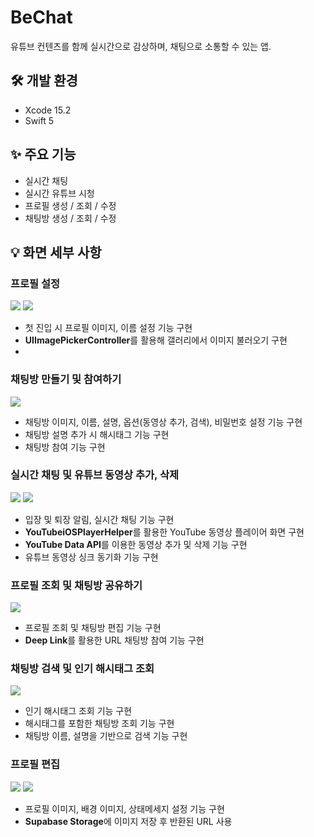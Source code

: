 # BeChat
유튜브 컨텐츠를 함께 실시간으로 감상하며, 채팅으로 소통할 수 있는 앱.


## 🛠️ 개발 환경
- Xcode 15.2
- Swift 5

## ✨ 주요 기능
- 실시간 채팅
- 실시간 유튜브 시청
- 프로필 생성 / 조회 / 수정
- 채팅방 생성 / 조회 / 수정

## 💡 화면 세부 사항  

### 프로필 설정 
![](https://img.notionusercontent.com/s3/prod-files-secure%2F1091fc86-e92a-4399-b516-6a4455563d80%2F58d1b6c2-8bc6-494a-9fdd-4d62fc4f7b2f%2FGroup_26.png/size/w=1420?exp=1735985104&sig=BaQp84Ucqx8Gzfp6n_gx1Km7hym7gDpTI3ooJZK74hk)
![](https://img.notionusercontent.com/s3/prod-files-secure%2F1091fc86-e92a-4399-b516-6a4455563d80%2Fedadb1fc-8698-40d7-85e8-99d12e2e58ff%2FGroup_27.png/size/w=1420?exp=1735985188&sig=c67JkeKQCI4LeyQDbV4NaBAfKObg3SkePEr1L_WXTH8)
- 첫 진입 시 프로필 이미지, 이름 설정 기능 구현
- **UIImagePickerController**를 활용해 갤러리에서 이미지 불러오기 구현  
- 
### 채팅방 만들기 및 참여하기
![](https://img.notionusercontent.com/s3/prod-files-secure%2F1091fc86-e92a-4399-b516-6a4455563d80%2Fefae3759-a338-400e-9ed8-94b7b7447315%2FGroup_26_(1).png/size/w=1420?exp=1735985241&sig=mYllkJPDPh3O3GZ0C_FDLWAlwmMI3Fcj5sXOjhn-twg)
- 채팅방 이미지, 이름, 설명, 옵션(동영상 추가, 검색), 비밀번호 설정 기능 구현
- 채팅방 설명 추가 시 해시태그 기능 구현
- 채팅방 참여 기능 구현

### 실시간 채팅 및 유튜브 동영상 추가, 삭제
![](https://img.notionusercontent.com/s3/prod-files-secure%2F1091fc86-e92a-4399-b516-6a4455563d80%2F66f5e902-9254-4c48-888c-f742006e813d%2FGroup_27_(2).png/size/w=1420?exp=1735985285&sig=qhA_m4Q6NOIhgFgyoEf2T1ym9_fXXXZDy6SqSqkE2Zo)
![](https://img.notionusercontent.com/s3/prod-files-secure%2F1091fc86-e92a-4399-b516-6a4455563d80%2F766f74d6-fa70-4df5-9d95-b634e789278c%2FGroup_28.png/size/w=1420?exp=1735985294&sig=J5zOFWMrj8o4hN_ZW55RnX9JMmf6Fkp--RN3EqOmn2g)
- 입장 및 퇴장 알림, 실시간 채팅 기능 구현
- **YouTubeiOSPlayerHelper**를 활용한 YouTube 동영상 플레이어 화면 구현
- **YouTube Data API**를 이용한 동영상 추가 및 삭제 기능 구현
- 유튜브 동영상 싱크 동기화 기능 구현

### 프로필 조회 및 채팅방 공유하기
![](https://img.notionusercontent.com/s3/prod-files-secure%2F1091fc86-e92a-4399-b516-6a4455563d80%2F142f583f-b6f4-43fa-a10e-697f205b383c%2FGroup_29.png/size/w=1420?exp=1735985320&sig=XtA-Ox2Q38d6hp6Gm82HVPOkafJND-nUJ4tpqgXjXK8)
- 프로필 조회 및 채팅방 편집 기능 구현
- **Deep Link**를 활용한 URL 채팅방 참여 기능 구현  

### 채팅방 검색 및 인기 해시태그 조회
![](https://img.notionusercontent.com/s3/prod-files-secure%2F1091fc86-e92a-4399-b516-6a4455563d80%2F6456f752-bfc4-4396-99d3-d9c18a06650c%2FGroup_30.png/size/w=1420?exp=1735985345&sig=BaJtdkPu-VsPz4_Ui7m_jB1RzrwJDbnS0ALxcWU542s)
- 인기 해시태그 조회 기능 구현
- 해시태그를 포함한 채팅방 조회 기능 구현
- 채팅방 이름, 설명을 기반으로 검색 기능 구현

### 프로필 편집
![](https://img.notionusercontent.com/s3/prod-files-secure%2F1091fc86-e92a-4399-b516-6a4455563d80%2F6b935a5c-d182-42e5-91cf-a413d97ca619%2FGroup_31_(2).png/size/w=1420?exp=1735985380&sig=imqz4Tn_Cn28T-NZe-aNsXgCMz5noIKagWoSiWo3wwg)
![](https://img.notionusercontent.com/s3/prod-files-secure%2F1091fc86-e92a-4399-b516-6a4455563d80%2F49c1b089-f6f6-4b8a-b616-9c7d48e31122%2FGroup_32.png/size/w=1420?exp=1735985392&sig=_cc66VrZK1Ckd5THgMDVVqlQUMfQiy_Mppk2pdoUxxk)
- 프로필 이미지, 배경 이미지, 상태메세지 설정 기능 구현
- **Supabase Storage**에 이미지 저장 후 반환된 URL 사용
